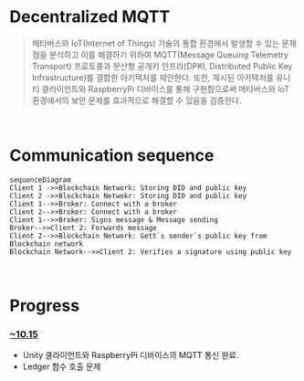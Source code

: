
# Decentralized MQTT
> 메타버스와 IoT(Internet of Things) 기술의 통합 환경에서 발생할 수 있는 문제점을 분석하고 이를 해결하기 위하여 MQTT(Message Queuing Telemetry Transport) 프로토콜과 분산형 공개키 인프라(DPKI, Distributed Public Key Infrastructure)를 결합한 아키텍처를 제안한다. 또한, 제시된 아키텍처를 유니티 클라이언트와 RaspberryPi 디바이스를 통해 구현함으로써 메타버스와 IoT 환경에서의 보안 문제를 효과적으로 해결할 수 있음을 검증한다.

</br>


# Communication sequence

```mermaid
sequenceDiagram
Client 1 ->>Blockchain Network: Storing DID and public key
Client 2 ->>Blockchain Netwokr: Storing DID and public key
Client 1-->>Broker: Connect with a broker
Client 2-->>Broker: Connect with a broker
Client 1-->>Broker: Signs message & Message sending
Broker-->>Client 2: Forwards message
Client 2-->>Blockchain Network: Gett`s sender`s public key from Blockchain network
Blockchain Network-->>Client 2: Verifies a signature using public key
```
</br>

# Progress
### [~10.15](https://github.com/Hongyoosung/Metaverse_for_IoT/blob/main/Decentralized_MQTT/1015.md)
- Unity 클라이언트와 RaspberryPi 디바이스의 MQTT 통신 완료.
- Ledger 함수 호출 문제





